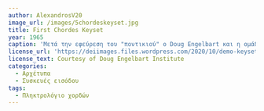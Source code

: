 ```yaml
---
author: AlexandrosV20
image_url: /images/5chordeskeyset.jpg
title: First Chordes Keyset
year: 1965 
caption: 'Μετά την εφεύρεση του "ποντικιού" ο Doug Engelbart και η ομάδα του ξεκίνησαν να δουλέυουν σε ένα πλητρολόγιο "χορδων" το οποίο ο χρήστης θα μπορούσε να το χειρίζεται με το ένα χέρι ενώ με το άλλο χρησιμοποιεί το ποντίκι. Το πληκτρολόγιο αυτό με τα πέντε πλήκτρα του μπορούσε με τους 31 συνδυασμούς του να καλύψει όλη το αλφάβητο. Για την πληκτρολόγηση νούμερων η διαδικασία είναι η εξής : σε κάθε δαχτυλο αντιστοιχεί ενα εκ των παρακάτω νούμερων, στον αντίχειρα το ένα στον δείκτη το διλάσιο του 1 το 2, στον μεσαίο το διπλάσιο του 2 που είναι το 4, στον παράμεσο το διπλάσιο του 4 που είναι το 8 και στο μικρό το διπλάσιο του 8 που είναι το 16. Οπότε για να πληκτρολογήσει ο χρήστης το νοούμερο 3 πρέπει να πατήσει το πλήκτρο που αντισοιχεί στον αντίχειρα και το πλήκτρο που αντιστοιχεί στον δείκτη ταυτόχρονα (1+2=3). Με την ίδια λογική και για να γράψεις τα γράμματα, το "α" αντιστοιχεί στον αντίχειρα το "β" στον δείκτη, συνεπώς για το "γ" πρέπει να πατήσεις το πλήκτρο του αντίχειρα και του δείκτη ταυτόχρονα. '
license_url: 'https://deiimages.files.wordpress.com/2020/10/demo-keyset-wh.jpeg'
license_text: Courtesy of Doug Engelbart Institute
categories:
  - Αρχέτυπα
  - Συσκευές εισόδου
tags:
  - Πληκτρολόγιο χορδών
---
```

